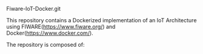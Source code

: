 Fiware-IoT-Docker.git

This repository contains a Dockerized implementation of an IoT Architecture using FIWARE(https://www.fiware.org/) and Docker(https://www.docker.com/). <br>

The repository is composed of: 